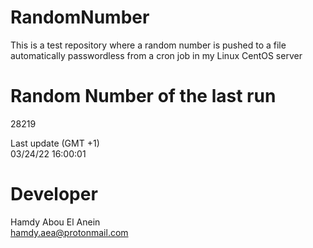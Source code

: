 # RandomNumber    
This is a test repository where a random number is pushed to a file automatically passwordless from a cron job in my Linux CentOS server    
# Random Number of the last run   
28219
      
Last update (GMT +1)    
03/24/22 16:00:01
# Developer    
Hamdy Abou El Anein   
hamdy.aea@protonmail.com
